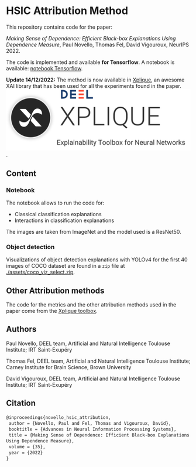 # HSIC Attribution Method

This repository contains code for the paper:

*Making Sense of Dependence: Efficient Black-box Explanations Using Dependence Measure*, Paul Novello, Thomas Fel, David Vigouroux, NeurIPS 2022.

The code is implemented and available **for Tensorflow**. 
A notebook is available: [notebook Tensorflow](./tensorflow_example.ipynb).

**Update 14/12/2022:** The method is now available in [Xplique](https://github.com/deel-ai/xplique), an awesome XAI library that has been used for all the experiments found in the paper.
[![xplique logo](./assets/banner.png "Click to go to xplique's github page")](https://github.com/deel-ai/xplique).

## Content

### Notebook 

The notebook allows to run the code for:

* Classical classification explanations
* Interactions in classification explanations

The images are taken from ImageNet and the model used is a ResNet50.

### Object detection

Visualizations of object detection explanations with YOLOv4 for the first 40 images of COCO dataset are found in a `zip` file at [./assets/coco_viz_select.zip](./assets/coco_viz_select.zip).

## Other Attribution methods

The code for the metrics and the other attribution methods used in the paper come from the [Xplique toolbox](https://github.com/deel-ai/xplique).

## Authors

Paul Novello, DEEL team, Artificial and Natural Intelligence Toulouse Institute; IRT Saint-Exupéry

Thomas Fel, DEEL team, Artificial and Natural Intelligence Toulouse Institute; Carney Institute for Brain Science, Brown University

David Vigouroux, DEEL team, Artificial and Natural Intelligence Toulouse Institute; IRT Saint-Exupéry

## Citation

```
@inproceedings{novello_hsic_attribution,
 author = {Novello, Paul and Fel, Thomas and Vigouroux, David},
 booktitle = {Advances in Neural Information Processing Systems},
 title = {Making Sense of Dependence: Efficient Black-box Explanations Using Dependence Measure},
 volume = {35},
 year = {2022}
}
```

